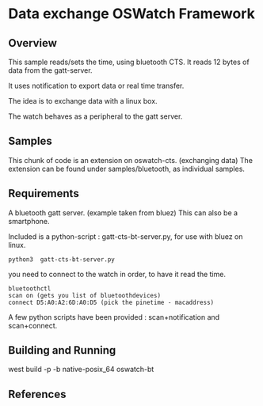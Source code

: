 # Data exchange   OSWatch Framework

## Overview

This sample reads/sets the time, using bluetooth CTS.
It reads 12 bytes of data from the gatt-server.

It uses notification to export data or real time transfer.

The idea is to exchange data with a linux box.

The watch behaves as a peripheral to the gatt server.

## Samples

This chunk of code is an extension on oswatch-cts. (exchanging data)
The extension can be found under samples/bluetooth, as individual samples.

## Requirements

A bluetooth gatt server. (example taken from bluez)
This can also be a smartphone.

Included is a python-script :  gatt-cts-bt-server.py, for use with bluez on linux.

```
python3  gatt-cts-bt-server.py
```

you need to connect to the watch in order, to have it read the time.

```
bluetoothctl
scan on (gets you list of bluetoothdevices)
connect D5:A0:A2:6D:A0:D5 (pick the pinetime - macaddress)
```

A few python scripts have been provided : scan+notification and scan+connect.

## Building and Running

west build -p -b  native-posix_64 oswatch-bt

## References
